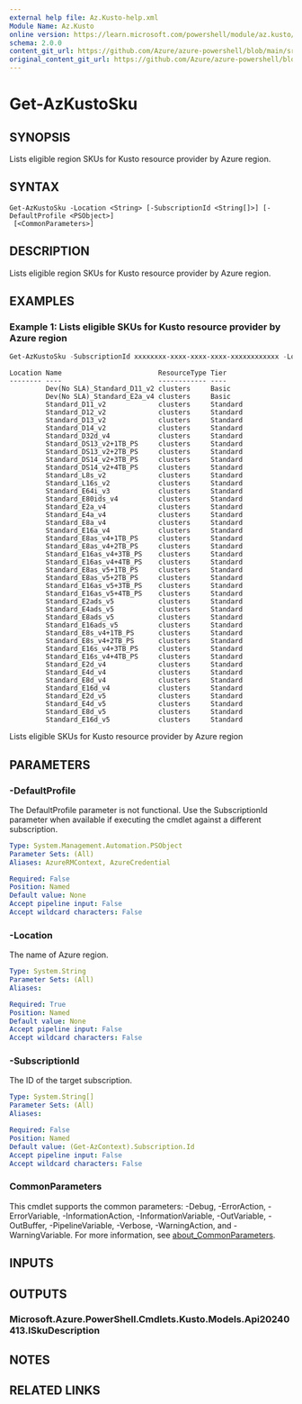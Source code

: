 ```yaml
---
external help file: Az.Kusto-help.xml
Module Name: Az.Kusto
online version: https://learn.microsoft.com/powershell/module/az.kusto/get-azkustosku
schema: 2.0.0
content_git_url: https://github.com/Azure/azure-powershell/blob/main/src/Kusto/Kusto/help/Get-AzKustoSku.md
original_content_git_url: https://github.com/Azure/azure-powershell/blob/main/src/Kusto/Kusto/help/Get-AzKustoSku.md
---
```


# Get-AzKustoSku

## SYNOPSIS
Lists eligible region SKUs for Kusto resource provider by Azure region.

## SYNTAX

```
Get-AzKustoSku -Location <String> [-SubscriptionId <String[]>] [-DefaultProfile <PSObject>]
 [<CommonParameters>]
```

## DESCRIPTION
Lists eligible region SKUs for Kusto resource provider by Azure region.

## EXAMPLES

### Example 1: Lists eligible SKUs for Kusto resource provider by Azure region
```powershell
Get-AzKustoSku -SubscriptionId xxxxxxxx-xxxx-xxxx-xxxx-xxxxxxxxxxxx -Location "East US"
```

```output
Location Name                        ResourceType Tier
-------- ----                        ------------ ----
         Dev(No SLA)_Standard_D11_v2 clusters     Basic
         Dev(No SLA)_Standard_E2a_v4 clusters     Basic
         Standard_D11_v2             clusters     Standard
         Standard_D12_v2             clusters     Standard
         Standard_D13_v2             clusters     Standard
         Standard_D14_v2             clusters     Standard
         Standard_D32d_v4            clusters     Standard
         Standard_DS13_v2+1TB_PS     clusters     Standard
         Standard_DS13_v2+2TB_PS     clusters     Standard
         Standard_DS14_v2+3TB_PS     clusters     Standard
         Standard_DS14_v2+4TB_PS     clusters     Standard
         Standard_L8s_v2             clusters     Standard
         Standard_L16s_v2            clusters     Standard
         Standard_E64i_v3            clusters     Standard
         Standard_E80ids_v4          clusters     Standard
         Standard_E2a_v4             clusters     Standard
         Standard_E4a_v4             clusters     Standard
         Standard_E8a_v4             clusters     Standard
         Standard_E16a_v4            clusters     Standard
         Standard_E8as_v4+1TB_PS     clusters     Standard
         Standard_E8as_v4+2TB_PS     clusters     Standard
         Standard_E16as_v4+3TB_PS    clusters     Standard
         Standard_E16as_v4+4TB_PS    clusters     Standard
         Standard_E8as_v5+1TB_PS     clusters     Standard
         Standard_E8as_v5+2TB_PS     clusters     Standard
         Standard_E16as_v5+3TB_PS    clusters     Standard
         Standard_E16as_v5+4TB_PS    clusters     Standard
         Standard_E2ads_v5           clusters     Standard
         Standard_E4ads_v5           clusters     Standard
         Standard_E8ads_v5           clusters     Standard
         Standard_E16ads_v5          clusters     Standard
         Standard_E8s_v4+1TB_PS      clusters     Standard
         Standard_E8s_v4+2TB_PS      clusters     Standard
         Standard_E16s_v4+3TB_PS     clusters     Standard
         Standard_E16s_v4+4TB_PS     clusters     Standard
         Standard_E2d_v4             clusters     Standard
         Standard_E4d_v4             clusters     Standard
         Standard_E8d_v4             clusters     Standard
         Standard_E16d_v4            clusters     Standard
         Standard_E2d_v5             clusters     Standard
         Standard_E4d_v5             clusters     Standard
         Standard_E8d_v5             clusters     Standard
         Standard_E16d_v5            clusters     Standard
```

Lists eligible SKUs for Kusto resource provider by Azure region

## PARAMETERS

### -DefaultProfile
The DefaultProfile parameter is not functional.
Use the SubscriptionId parameter when available if executing the cmdlet against a different subscription.

```yaml
Type: System.Management.Automation.PSObject
Parameter Sets: (All)
Aliases: AzureRMContext, AzureCredential

Required: False
Position: Named
Default value: None
Accept pipeline input: False
Accept wildcard characters: False
```

### -Location
The name of Azure region.

```yaml
Type: System.String
Parameter Sets: (All)
Aliases:

Required: True
Position: Named
Default value: None
Accept pipeline input: False
Accept wildcard characters: False
```

### -SubscriptionId
The ID of the target subscription.

```yaml
Type: System.String[]
Parameter Sets: (All)
Aliases:

Required: False
Position: Named
Default value: (Get-AzContext).Subscription.Id
Accept pipeline input: False
Accept wildcard characters: False
```

### CommonParameters
This cmdlet supports the common parameters: -Debug, -ErrorAction, -ErrorVariable, -InformationAction, -InformationVariable, -OutVariable, -OutBuffer, -PipelineVariable, -Verbose, -WarningAction, and -WarningVariable. For more information, see [about_CommonParameters](http://go.microsoft.com/fwlink/?LinkID=113216).

## INPUTS

## OUTPUTS

### Microsoft.Azure.PowerShell.Cmdlets.Kusto.Models.Api20240413.ISkuDescription

## NOTES

## RELATED LINKS
